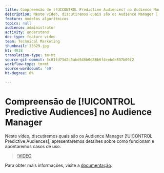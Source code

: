 ```yaml
---
title: Compreensão de [!UICONTROL Predictive Audiences] no Audience Manager
description: Neste vídeo, discutiremos quais são os Audience Manager [!UICONTROL Predictive Audiences], apresentaremos detalhes sobre como funcionam e apontaremos casos de uso.
feature: modelos algorítmicos
topics: null
audience: administrator
activity: understand
doc-type: feature video
team: Technical Marketing
thumbnail: 33629.jpg
kt: 4938
translation-type: tm+mt
source-git-commit: 6c81fd73d2c5abd646b0d38b6f4eebde837b09f2
workflow-type: tm+mt
source-wordcount: '69'
ht-degree: 0%

---
```



# Compreensão de [!UICONTROL Predictive Audiences] no Audience Manager

Neste vídeo, discutiremos quais são os Audience Manager [!UICONTROL Predictive Audiences], apresentaremos detalhes sobre como funcionam e apontaremos casos de uso.

>[!VIDEO](https://video.tv.adobe.com/v/33629/?quality=12)

Para obter mais informações, visite a [documentação](https://docs.adobe.com/content/help/en/audience-manager/user-guide/features/algorithmic-models/predictive-audiences/predictive-audiences.html).
